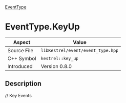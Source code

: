 [EventType](index)
# EventType.KeyUp
| Aspect | Value |
| --- | --- |
| Source File | `libKestrel/event/event_type.hpp` |
| C++ Symbol | `kestrel::key_up` |
| Introduced | Version 0.8.0 |
## Description
// Key Events
